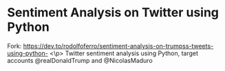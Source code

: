 # Sentiment Analysis on Twitter using Python
Fork: https://dev.to/rodolfoferro/sentiment-analysis-on-trumpss-tweets-using-python- <\p>
Twitter sentiment analysis using Python, target accounts @realDonaldTrump and @NicolasMaduro

